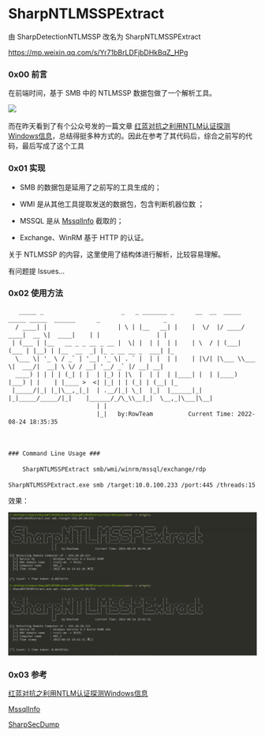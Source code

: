 # SharpNTLMSSPExtract

由 SharpDetectionNTLMSSP 改名为 SharpNTLMSSPExtract

https://mp.weixin.qq.com/s/Yr71bBrLDFjbDHkBqZ_HPg

### 0x00 前言

在前端时间，基于 SMB 中的 NTLMSSP 数据包做了一个解析工具。

![](blog_2021-05-09_20-17-40.png)

而在昨天看到了有个公众号发的一篇文章 [红蓝对抗之利用NTLM认证探测Windows信息](https://mp.weixin.qq.com/s/yBFGrb9D8nmO0KLGjYds8g)，总结得挺多种方式的。因此在参考了其代码后，综合之前写的代码，最后写成了这个工具



### 0x01 实现

- SMB 的数据包是延用了之前写的工具生成的；
- WMI 是从其他工具提取发送的数据包，包含判断机器位数 ；

- MSSQL 是从 [MssqlInfo](https://github.com/FeigongSec/NTLMINFO/blob/main/MssqlInfo/MssqlInfo/Program.cs#L29-L68) 截取的；
- Exchange、WinRM 基于 HTTP 的认证。

关于 NTLMSSP 的内容，这里使用了结构体进行解析，比较容易理解。

有问题提 Issues...

### 0x02 使用方法

```
   _____ _                      _   _ _______ _      __  __  _____ _____ _____  ______      _                  _
  / ____| |                    | \ | |__   __| |    |  \/  |/ ____/ ____|  __ \|  ____|    | |                | |
 | (___ | |__   __ _ _ __ _ __ |  \| |  | |  | |    | \  / | (___| (___ | |__) | |__  __  _| |_ _ __ __ _  ___| |_
  \___ \| '_ \ / _` | '__| '_ \| . ` |  | |  | |    | |\/| |\___ \\___ \|  ___/|  __| \ \/ / __| '__/ _` |/ __| __|
  ____) | | | | (_| | |  | |_) | |\  |  | |  | |____| |  | |____) |___) | |    | |____ >  <| |_| | | (_| | (__| |_
 |_____/|_| |_|\__,_|_|  | .__/|_| \_|  |_|  |______|_|  |_|_____/_____/|_|    |______/_/\_\\__|_|  \__,_|\___|\__|
                         | |
                         |_|   by:RowTeam          Current Time: 2022-08-24 18:35:35



### Command Line Usage ###

    SharpNTLMSSPExtract smb/wmi/winrm/mssql/exchange/rdp

SharpNTLMSSPExtract.exe smb /target:10.0.100.233 /port:445 /threads:15
```

效果：

![](blog_2022-08-24_18-41-47.png)

### 0x03 参考

[红蓝对抗之利用NTLM认证探测Windows信息](https://mp.weixin.qq.com/s/yBFGrb9D8nmO0KLGjYds8g)

[MssqlInfo](https://github.com/FeigongSec/NTLMINFO/blob/main/MssqlInfo/MssqlInfo/Program.cs#L29-L68)

[SharpSecDump](https://github.com/G0ldenGunSec/SharpSecDump/blob/master/SharpSecDump/Program.cs#L18-L92)